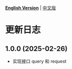 [**English Version**](./CHANGELOG-EN.md) | [中文版](./CHANGELOG.md)

# 更新日志

## 1.0.0 (2025-02-26)

- 实现接口 query 和 request
